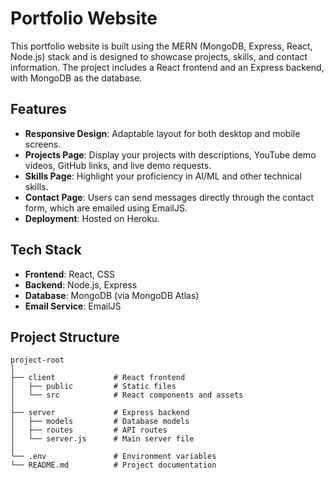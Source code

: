 # Portfolio Website

This portfolio website is built using the MERN (MongoDB, Express, React, Node.js) stack and is designed to showcase projects, skills, and contact information. The project includes a React frontend and an Express backend, with MongoDB as the database.

## Features

- **Responsive Design**: Adaptable layout for both desktop and mobile screens.
- **Projects Page**: Display your projects with descriptions, YouTube demo videos, GitHub links, and live demo requests.
- **Skills Page**: Highlight your proficiency in AI/ML and other technical skills.
- **Contact Page**: Users can send messages directly through the contact form, which are emailed using EmailJS.
- **Deployment**: Hosted on Heroku.

## Tech Stack

- **Frontend**: React, CSS
- **Backend**: Node.js, Express
- **Database**: MongoDB (via MongoDB Atlas)
- **Email Service**: EmailJS

## Project Structure

```plaintext
project-root
│
├── client             # React frontend
│   ├── public         # Static files
│   └── src            # React components and assets
│
├── server             # Express backend
│   ├── models         # Database models
│   ├── routes         # API routes
│   └── server.js      # Main server file
│
└── .env               # Environment variables
└── README.md          # Project documentation
